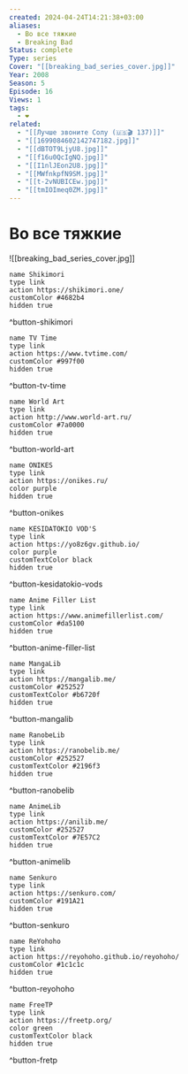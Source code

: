```yaml
---
created: 2024-04-24T14:21:38+03:00
aliases:
  - Во все тяжкие
  - Breaking Bad
Status: complete
Type: series
Cover: "[[breaking_bad_series_cover.jpg]]"
Year: 2008
Season: 5
Episode: 16
Views: 1
tags:
  - ❤
related:
  - "[[Лучше звоните Солу (🇺🇸🎬 137)]]"
  - "[[1699084602142747182.jpg]]"
  - "[[dBTOT9LjyU8.jpg]]"
  - "[[f16u0QcIgNQ.jpg]]"
  - "[[I1nlJEon2U8.jpg]]"
  - "[[MWfnkpfN9SM.jpg]]"
  - "[[t-2vNUBICEw.jpg]]"
  - "[[tmIOImeq0ZM.jpg]]"
---
```


# Во все тяжкие

![[breaking_bad_series_cover.jpg]]


```button
name Shikimori
type link
action https://shikimori.one/
customColor #4682b4
hidden true
```
^button-shikimori

```button
name TV Time
type link
action https://www.tvtime.com/
customColor #997f00
hidden true
```
^button-tv-time

```button
name World Art
type link
action http://www.world-art.ru/
customColor #7a0000
hidden true
```
^button-world-art

```button
name ONIKES
type link
action https://onikes.ru/
color purple
hidden true
```
^button-onikes

```button
name KESIDATOKIO VOD'S
type link
action https://yo8z6gv.github.io/
color purple
customTextColor black
hidden true
```
^button-kesidatokio-vods

```button
name Anime Filler List
type link
action https://www.animefillerlist.com/
customColor #da5100
hidden true
```
^button-anime-filler-list

```button
name MangaLib
type link
action https://mangalib.me/
customColor #252527
customTextColor #b6720f
hidden true
```
^button-mangalib

```button
name RanobeLib
type link
action https://ranobelib.me/
customColor #252527
customTextColor #2196f3
hidden true
```
^button-ranobelib

```button
name AnimeLib
type link
action https://anilib.me/
customColor #252527
customTextColor #7E57C2
hidden true
```
^button-animelib

```button
name Senkuro
type link
action https://senkuro.com/
customColor #191A21
hidden true
```
^button-senkuro

```button
name ReYohoho
type link
action https://reyohoho.github.io/reyohoho/
customColor #1c1c1c
hidden true
```
^button-reyohoho

```button
name FreeTP
type link
action https://freetp.org/
color green
customTextColor black
hidden true
```
^button-fretp

